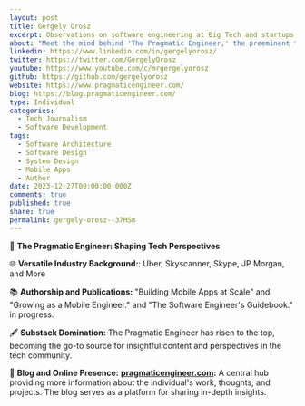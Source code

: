 ```yaml
---
layout: post
title: Gergely Orosz
excerpt: Observations on software engineering at Big Tech and startups. Writing The Pragmatic Engineer, the &hash;1 technology newsletter on Substack. Advisor at mobile.dev.&newline;&newline;Talks about &hash;bigtech, &hash;startups, &hash;softwareengineering, and &hash;engineeringmanagement
about: "Meet the mind behind 'The Pragmatic Engineer,' the preeminent technology newsletter on Substack. With a dedicated focus on this endeavor, Gergely has left an indelible mark in the tech landscape."
linkedin: https://www.linkedin.com/in/gergelyorosz/
twitter: https://twitter.com/GergelyOrosz
youtube: https://www.youtube.com/c/mrgergelyorosz
github: https://github.com/gergelyorosz
website: https://www.pragmaticengineer.com/
blog: https://blog.pragmaticengineer.com/
type: Individual
categories:
  - Tech Journalism
  - Software Development
tags:
  - Software Architecture
  - Software Design
  - System Design
  - Mobile Apps
  - Author
date: 2023-12-27T00:00:00.000Z
comments: true
published: true
share: true
permalink: gergely-orosz--37MSm
---
```

🚀 **The Pragmatic Engineer: Shaping Tech Perspectives**

🌐 **Versatile Industry Background:**: Uber, Skyscanner, Skype, JP Morgan, and More

📚 **Authorship and Publications:** "Building Mobile Apps at Scale" and "Growing as a Mobile Engineer." and "The Software Engineer's Guidebook." in progress.

🖋️ **Substack Domination:** The Pragmatic Engineer has risen to the top, becoming the go-to source for insightful content and perspectives in the tech community.

🔗 **Blog and Online Presence:** **[pragmaticengineer.com](https://pragmaticengineer.com):** A central hub providing more information about the individual's work, thoughts, and projects. The blog serves as a platform for sharing in-depth insights.


